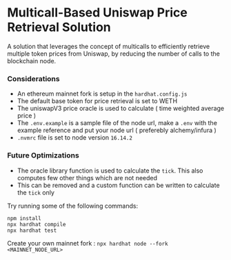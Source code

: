 # Multicall-Based Uniswap Price Retrieval Solution

A solution that leverages the concept of multicalls to efficiently retrieve multiple token prices from Uniswap, by reducing the number of calls to the blockchain node.

### Considerations
- An ethereum mainnet fork is setup in the `hardhat.config.js`
- The default base token for price retrieval is set to WETH
- The uniswapV3 price oracle is used to calculate ( time weighted average price )
- The `.env.example` is a sample file of the node url, make a `.env` with the example reference and put your node url ( preferebly alchemy/infura )
- `.nvmrc` file is set to node version `16.14.2`

### Future Optimizations
- The oracle library function is used to calculate the `tick`. This also computes few other things which are not needed
- This can be removed and a custom function can be written to calculate the `tick` only

Try running some of the following commands:

```shell
npm install
npx hardhat compile
npx hardhat test
```

Create your own mainnet fork : `npx hardhat node --fork <MAINNET_NODE_URL>`
